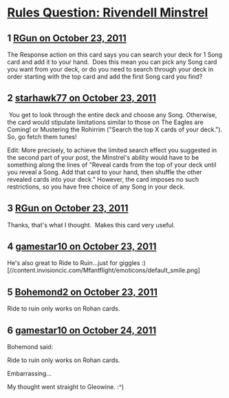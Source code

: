 # [Rules Question: Rivendell Minstrel](https://community.fantasyflightgames.com/topic/55195-rules-question-rivendell-minstrel/)

## 1 [RGun on October 23, 2011](https://community.fantasyflightgames.com/topic/55195-rules-question-rivendell-minstrel/?do=findComment&comment=546118)

The Response action on this card says you can search your deck for 1 Song card and add it to your hand.  Does this mean you can pick any Song card you want from your deck, or do you need to search through your deck in order starting with the top card and add the first Song card you find?

## 2 [starhawk77 on October 23, 2011](https://community.fantasyflightgames.com/topic/55195-rules-question-rivendell-minstrel/?do=findComment&comment=546123)

 You get to look through the entire deck and choose any Song. Otherwise, the card would stipulate limitations similar to those on The Eagles are Coming! or Mustering the Rohirrim ("Search the top X cards of your deck."). So, go fetch them tunes!

Edit: More precisely, to achieve the limited search effect you suggested in the second part of your post, the Minstrel's ability would have to be something along the lines of "Reveal cards from the top of your deck until you reveal a Song. Add that card to your hand, then shuffle the other revealed cards into your deck." However, the card imposes no such restrictions, so you have free choice of any Song in your deck.

## 3 [RGun on October 23, 2011](https://community.fantasyflightgames.com/topic/55195-rules-question-rivendell-minstrel/?do=findComment&comment=546154)

Thanks, that's what I thought.  Makes this card very useful.

## 4 [gamestar10 on October 23, 2011](https://community.fantasyflightgames.com/topic/55195-rules-question-rivendell-minstrel/?do=findComment&comment=546296)

He's also great to Ride to Ruin...just for giggles :) [//content.invisioncic.com/Mfantflight/emoticons/default_smile.png]

## 5 [Bohemond2 on October 23, 2011](https://community.fantasyflightgames.com/topic/55195-rules-question-rivendell-minstrel/?do=findComment&comment=546298)

Ride to ruin only works on Rohan cards.

## 6 [gamestar10 on October 24, 2011](https://community.fantasyflightgames.com/topic/55195-rules-question-rivendell-minstrel/?do=findComment&comment=546308)

Bohemond said:

Ride to ruin only works on Rohan cards.



Embarrassing...

My thought went straight to Gleowine. :^)

